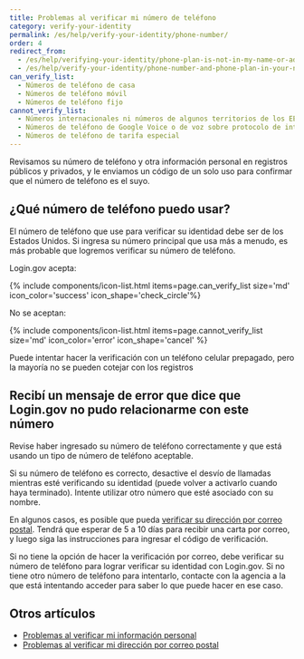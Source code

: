 ```yaml
---
title: Problemas al verificar mi número de teléfono
category: verify-your-identity
permalink: /es/help/verify-your-identity/phone-number/
order: 4
redirect_from:
  - /es/help/verifying-your-identity/phone-plan-is-not-in-my-name-or-address/
  - /es/help/verify-your-identity/phone-number-and-phone-plan-in-your-name/
can_verify_list:
  - Números de teléfono de casa
  - Números de teléfono móvil
  - Números de teléfono fijo
cannot_verify_list:
  - Números internacionales ni números de algunos territorios de los EE. UU.
  - Números de teléfono de Google Voice o de voz sobre protocolo de internet (VoIP) similares
  - Números de teléfono de tarifa especial
---
```


Revisamos su número de teléfono y otra información personal en registros públicos y privados, y le enviamos un código de un solo uso para confirmar que el número de teléfono es el suyo.

## ¿Qué número de teléfono puedo usar?

El número de teléfono que use para verificar su identidad debe ser de los Estados Unidos. Si ingresa su número principal que usa más a menudo, es más probable que logremos verificar su número de teléfono.

Login.gov acepta:

{% include components/icon-list.html items=page.can_verify_list size='md' icon_color='success' icon_shape='check_circle'%}

No se aceptan:

{% include components/icon-list.html items=page.cannot_verify_list size='md' icon_color='error' icon_shape='cancel' %}

Puede intentar hacer la verificación con un teléfono celular prepagado, pero la mayoría no se pueden cotejar con los registros

## Recibí un mensaje de error que dice que Login.gov no pudo relacionarme con este número

Revise haber ingresado su número de teléfono correctamente y que está usando un tipo de número de teléfono aceptable.

Si su número de teléfono es correcto, desactive el desvío de llamadas mientras esté verificando su identidad (puede volver a activarlo cuando haya terminado). Intente utilizar otro número que esté asociado con su nombre.

En algunos casos, es posible que pueda [verificar su dirección por correo postal](/es/help/verify-your-identity/verify-your-address-by-mail/). Tendrá que esperar de 5 a 10 días para recibir una carta por correo, y luego siga las instrucciones para ingresar el código de verificación.

Si no tiene la opción de hacer la verificación por correo, debe verificar su número de teléfono para lograr verificar su identidad con Login.gov. Si no tiene otro número de teléfono para intentarlo, contacte con la agencia a la que está intentando acceder para saber lo que puede hacer en ese caso.

## Otros artículos

* [Problemas al verificar mi información personal](/es/help/verify-your-identity/issues-verifying-my-personal-information/)
* [Problemas al verificar mi dirección por correo postal](/es/help/verify-your-identity/verify-your-address-by-mail/)
